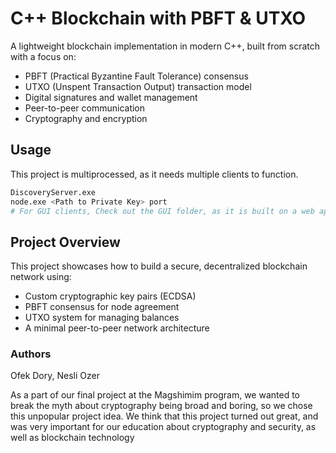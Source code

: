 # C++ Blockchain with PBFT & UTXO

A lightweight blockchain implementation in modern C++, built from scratch with a focus on:

-  PBFT (Practical Byzantine Fault Tolerance) consensus
-  UTXO (Unspent Transaction Output) transaction model
-  Digital signatures and wallet management
-  Peer-to-peer communication
-  Cryptography and encryption

## Usage
This project is multiprocessed, as it needs multiple clients to function.
```bash
DiscoveryServer.exe
node.exe <Path to Private Key> port
# For GUI clients, Check out the GUI folder, as it is built on a web application, using the CROW package for WebSockets
```

## Project Overview

This project showcases how to build a secure, decentralized blockchain network using:
- Custom cryptographic key pairs (ECDSA)
- PBFT consensus for node agreement
- UTXO system for managing balances
- A minimal peer-to-peer network architecture



### Authors
Ofek Dory, Nesli Ozer

As a part of our final project at the Magshimim program, we wanted to break the myth about cryptography being broad and boring, so we chose this unpopular project idea.
We think that this project turned out great, and was very important for our education about cryptography and security, as well as blockchain technology

